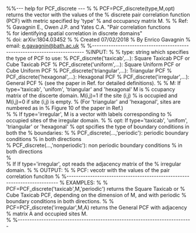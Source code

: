 %%--- help for PCF_discrete ---
%
% PCF=PCF_discrete(type,M,opt) returns the vector with the values of the
% discrete pair correlation function (PCF) with metric specified by 'type'
% and occupancy matrix M.
%
% Ref: 
% Gavagnin E., Owen J.P. and Yates C.A. "Pair correlation functions  
% for identifying spatial correlation in discrete domains"  
% doi: arXiv:1804.03452
%
% Created 07/02/2018
% By Enrico Gavagnin
% email: e.gavagnin@bath.ac.uk
%
%-------------------------------------------------------------------------- 
%INPUT:
%
% type: string which specifies the type of PCF to use:
%        PCF_discrete('taxicab',...): Square Taxicab PCF or Cube Taxicab PCF
%        PCF_discrete('uniform',...): Square Uniform PCF or Cube Uniform PCF
%        PCF_discrete('triangular',...): Triangular PCF
%        PCF_discrete('hexagonal',...): Hexagonal PCF
%        PCF_discrete('irregular',...): General PCF
%       (see the paper in Ref. for detailed definitions).
%
%    M: If type='taxicab', 'unifom', 'triangular' and 'hexagonal' M is 
%       ccupancy matrix of the discerte domain. M(i,j)=1 if the site (i,j) 
%       is occupied and M(i,j)=0 if site (i,j) is empty. 
%       (For 'triangular' and 'hexagonal', sites are numbered as in 
%       Figure 10 of the paper in Ref.)       
%
%       If type='irregular', M is a vector with labels corresponding to
%       occupied sites of the irregular domain.
% 
%  opt: If type='taxicab', 'unifom', 'triangular' or 'hexagonal'
%       opt spcifies the type of boundary conditions in both the
%       boundaries:
%
%       PCF_discrete(...,'periodic'): periodic boundary conditions
%                                     in both directions  
%       PCF_discrete(...,'nonperiodic'): non periodic boundary conditions
%                                        in both directions  
%       
%       If If type='irregular', opt reads the adjacency matrix of the
%       irregular domain. 
%
% OUTPUT:
% 
% PCF: vecotr with the values of the pair correlation funciton
%
%-------------------------------------------------------------------------- 
% EXAMPLES:
%
%   PCF=PCF_discrete('taxicab',M,'periodic') returns the Square Taxicab or 
%   Cube Taxicab PCF, depending on the dimension of M, and with periodic
%   boundary conditions in both directions. 
%
%   PCF=PCF_discrete('irregular',M,A) returns the General PCF with adjacency
%   matrix A and occupied sites M.  
%
%-------------------------------------------------------------------------- 
